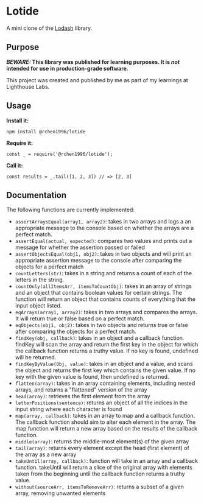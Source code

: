 # Lotide

A mini clone of the [Lodash](https://lodash.com) library.

## Purpose

**_BEWARE:_ This library was published for learning purposes. It is _not_ intended for use in production-grade software.**

This project was created and published by me as part of my learnings at Lighthouse Labs. 

## Usage

**Install it:**

`npm install @rchen1996/lotide`

**Require it:**

`const _ = require('@rchen1996/lotide');`

**Call it:**

`const results = _.tail([1, 2, 3]) // => [2, 3]`

## Documentation

The following functions are currently implemented:

* `assertArraysEqual(array1, array2)`: takes in two arrays and logs a an appropriate message to the console based on whether the arrays are a perfect match.
* `assertEqual(actual, expected)`: compares two values and prints out a message for whether the assertion passed or failed
* `assertObjectsEqual(obj1, obj2)`: takes in two objects and will print an appropriate assertion message to the console after comparing the objects for a perfect match
* `countLetters(str)`: takes in a string and returns a count of each of the letters in the string.
* `countOnly(allItemsArr, itemsToCountObj)`: takes in an array of strings and an object that contains boolean values for certain strings. The function will return an object that contains counts of everything that the input object listed.
* `eqArrays(array1, array2)`: takes in two arrays and compares the arrays. It will return true or false based on a perfect match.
* `eqObjects(obj1, obj2)`: takes in two objects and returns true or false after comparing the objects for a perfect match.
* `findKey(obj, callback)`: takes in an object and a callback function. findKey will scan the array and return the first key in the object for which the callback function returns a truthy value. If no key is found, undefined will be returned.
* `findKeyByValue(Obj, value)`: takes in an object and a value, and scans the object and returns the first key which contains the given value. If no key with the given value is found, then undefined is returned.
* `flatten(array)`: takes in an array containing elements, including nested arrays, and returns a "flattened" version of the array
* `head(array)`: retrieves the first element from the array
* `letterPositions(sentence)`: returns an object of all the indices in the input string where each character is found
* `map(array, callback)`: takes in an array to map and a callback function. The callback function should aim to alter each element in the array. The map function will return a new array based on the results of the callback function. 
* `middle(array)`: returns the middle-most element(s) of the given array
* `tail(array)`: returns every element except the head (first element) of the array as a new array
* `takeUntil(array, callback)`: function will take in an array and a callback function. takeUntil will return a slice of the original array with elements taken from the beginning until the callback function returns a truthy value.
* `without(sourceArr, itemsToRemoveArr)`: returns a subset of a given array, removing unwanted elements